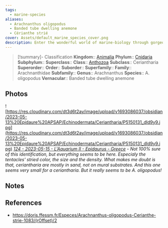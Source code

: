 ```yaml
---
tags:
  - marine-species
aliases:
  - Arachnanthus oligopodus
  - Banded tube dwelling anemone
  - Cérianthe strié
cover: Assets/default_marine_species_cover.png
description: Enter the wonderful world of marine-biology through gorgeous underwater pictures of marine animals. Ceriantharia are anemone shaped animals from the Cnidaria phylum, which is the phylum that encompasses jellyfishes, gorgonians, and corals. Anthozoa means flower-animal.
---
```

> [!summary]- Classification
**Kingdom**:: [Animalia](Animalia.md)
**Phylum**:: [Cnidaria](Cnidaria.md)
**Subphylum**:: 
**Superclass**::
**Class**:: [Anthozoa](Anthozoa.md)
**Subclass**:: Ceriantharia
**Superorder**::
**Order**::
**Suborder**::
**Superfamily**::
**Family**:: Arachnanthidae
**Subfamily**::
**Genus**:: Arachnanthus
**Species**:: A. oligopodus
**Vernacular**:: Banded tube dwelling anemone

## Photos
![https://res.cloudinary.com/dt3d6t2ay/image/upload/v1693086037/obsidian/2023-05-13%20Epidaure%20APSAP/Echinodermata/Ceriantharia/P5150131_dld9y9.jpg](https://res.cloudinary.com/dt3d6t2ay/image/upload/v1693086037/obsidian/2023-05-13%20Epidaure%20APSAP/Echinodermata/Ceriantharia/P5150131_dld9y9.jpg)
*[124 - 2023-05-15 - L'Aquarium II - Epidaurus - Greece](124%20-%202023-05-15%20-%20L'Aquarium%20II%20-%20Epidaurus%20-%20Greece.md) - Not 100% sure of this identification, but everything seems to be here. Especialy the tentacles' stried color, the size and the density. What makes me doubt is that, ceriantharia are mostly in sand, not on mural substrates. And this one seems very small for a ceriantharia. But it really seems to be A. oligopodus!* 

## Notes

## References
- https://doris.ffessm.fr/Especes/Arachnanthus-oligopodus-Cerianthe-strie-1083/(rOffset)/2
